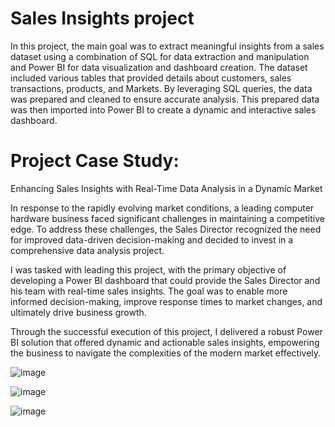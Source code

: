 # Sales Insights project
In this project, the main goal was to extract meaningful insights from a sales dataset using a combination of SQL for data extraction and manipulation and Power BI for data visualization and dashboard creation. The dataset included various tables that provided details about customers, sales transactions, products, and Markets. By leveraging SQL queries, the data was prepared and cleaned to ensure accurate analysis. This prepared data was then imported into Power BI to create a dynamic and interactive sales dashboard.


# Project Case Study: 
Enhancing Sales Insights with Real-Time Data Analysis in a Dynamic Market

In response to the rapidly evolving market conditions, a leading computer hardware business faced significant challenges in maintaining a competitive edge. To address these challenges, the Sales Director recognized the need for improved data-driven decision-making and decided to invest in a comprehensive data analysis project.

I was tasked with leading this project, with the primary objective of developing a Power BI dashboard that could provide the Sales Director and his team with real-time sales insights. The goal was to enable more informed decision-making, improve response times to market changes, and ultimately drive business growth.

Through the successful execution of this project, I delivered a robust Power BI solution that offered dynamic and actionable sales insights, empowering the business to navigate the complexities of the modern market effectively.

![image](https://github.com/user-attachments/assets/3a9f9d91-bb6a-4fef-bc1a-d4d5692834e9)


![image](https://github.com/user-attachments/assets/be511951-abf1-410c-a45d-c8b96fb9ad72)


![image](https://github.com/user-attachments/assets/b44a7912-1a00-4227-8fb4-4f47fbc759b4)



